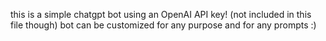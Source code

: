 this is a simple chatgpt bot using an OpenAI API key! (not included in this file though)
bot can be customized for any purpose and for any prompts :)
